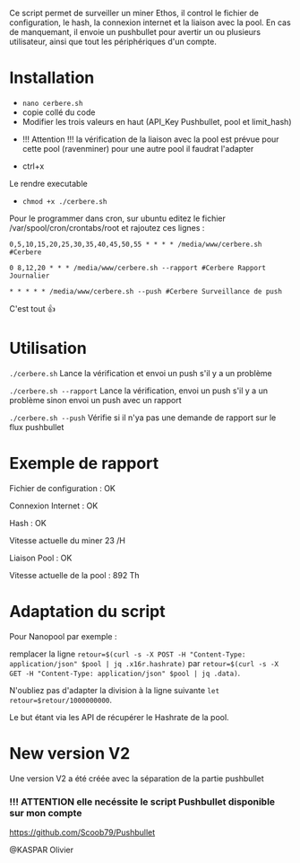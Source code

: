 Ce script permet de surveiller un miner Ethos, il control le fichier de configuration, le hash, la connexion internet et la liaison avec la pool. En cas de manquemant, il envoie un pushbullet pour avertir un ou plusieurs utilisateur, ainsi que tout les périphériques d'un compte.

# Installation

- `nano cerbere.sh`
- copie collé du code
- Modifier les trois valeurs en haut (API_Key Pushbullet, pool et limit_hash)
* !!! Attention !!! la vérification de la liaison avec la pool est prévue pour cette pool (ravenminer) pour une autre pool il faudrat l'adapter
- ctrl+x

Le rendre executable
- `chmod +x ./cerbere.sh`

Pour le programmer dans cron, sur ubuntu editez le fichier /var/spool/cron/crontabs/root et rajoutez ces lignes :

`0,5,10,15,20,25,30,35,40,45,50,55 * * * * /media/www/cerbere.sh #Cerbere`

`0 8,12,20 * * * /media/www/cerbere.sh --rapport #Cerbere Rapport Journalier`

`* * * * * /media/www/cerbere.sh --push #Cerbere Surveillance de push`

C'est tout :thumbsup:

# Utilisation

`./cerbere.sh` Lance la vérification et envoi un push s'il y a un problème

`./cerbere.sh --rapport` Lance la vérification, envoi un push s'il y a un problème sinon envoi un push avec un rapport

`./cerbere.sh --push` Vérifie si il n'ya pas une demande de rapport sur le flux pushbullet

# Exemple de rapport

Fichier de configuration : OK

Connexion Internet : OK

Hash : OK

Vitesse actuelle du miner 23 /H

Liaison Pool : OK

Vitesse actuelle de la pool : 892 Th

# Adaptation du script

Pour Nanopool par exemple :

remplacer la ligne `retour=$(curl -s -X POST -H "Content-Type: application/json" $pool | jq .x16r.hashrate)` par `retour=$(curl -s -X GET -H "Content-Type: application/json" $pool | jq .data)`.

N'oubliez pas d'adapter la  division à la ligne suivante `let retour=$retour/1000000000`.

Le but étant via les API de récupérer le Hashrate de la pool.

# New version V2

Une version V2 a été créée avec la séparation de la partie pushbullet

### !!! ATTENTION elle necéssite le script Pushbullet disponible sur mon compte
https://github.com/Scoob79/Pushbullet

@KASPAR Olivier
